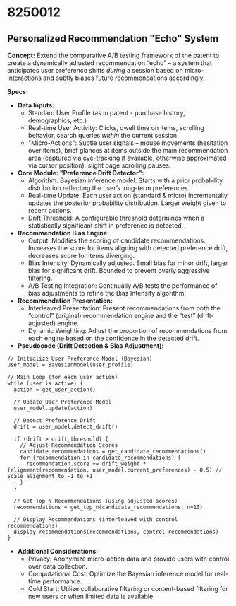 # 8250012

## Personalized Recommendation "Echo" System

**Concept:** Extend the comparative A/B testing framework of the patent to create a dynamically adjusted recommendation “echo” – a system that anticipates user preference shifts *during* a session based on micro-interactions and subtly biases future recommendations accordingly.

**Specs:**

*   **Data Inputs:**
    *   Standard User Profile (as in patent - purchase history, demographics, etc.)
    *   Real-time User Activity: Clicks, dwell time on items, scrolling behavior, search queries *within* the current session.
    *   "Micro-Actions": Subtle user signals – mouse movements (hesitation over items), brief glances at items outside the main recommendation area (captured via eye-tracking if available, otherwise approximated via cursor position), slight page scrolling pauses.
*   **Core Module: "Preference Drift Detector":**
    *   Algorithm: Bayesian inference model.  Starts with a prior probability distribution reflecting the user’s long-term preferences.
    *   Real-time Update:  Each user action (standard & micro) incrementally updates the posterior probability distribution.  Larger weight given to recent actions.
    *   Drift Threshold:  A configurable threshold determines when a statistically significant shift in preference is detected.
*   **Recommendation Bias Engine:**
    *   Output: Modifies the scoring of candidate recommendations.  Increases the score for items aligning with detected preference drift, decreases score for items diverging.
    *   Bias Intensity: Dynamically adjusted.  Small bias for minor drift, larger bias for significant drift.  Bounded to prevent overly aggressive filtering.
    *   A/B Testing Integration: Continually A/B tests the performance of bias adjustments to refine the Bias Intensity algorithm.
*   **Recommendation Presentation:**
    *   Interleaved Presentation: Present recommendations from both the “control” (original) recommendation engine and the “test” (drift-adjusted) engine.
    *   Dynamic Weighting:  Adjust the proportion of recommendations from each engine based on the confidence in the detected drift.
*   **Pseudocode (Drift Detection & Bias Adjustment):**

```
// Initialize User Preference Model (Bayesian)
user_model = BayesianModel(user_profile)

// Main Loop (for each user action)
while (user is active) {
  action = get_user_action()

  // Update User Preference Model
  user_model.update(action)

  // Detect Preference Drift
  drift = user_model.detect_drift()

  if (drift > drift_threshold) {
    // Adjust Recommendation Scores
    candidate_recommendations = get_candidate_recommendations()
    for (recommendation in candidate_recommendations) {
      recommendation.score += drift_weight * (alignment(recommendation, user_model.current_preferences) - 0.5) // Scale alignment to -1 to +1
    }
  }

  // Get Top N Recommendations (using adjusted scores)
  recommendations = get_top_n(candidate_recommendations, n=10)

  // Display Recommendations (interleaved with control recommendations)
  display_recommendations(recommendations, control_recommendations)
}
```

*   **Additional Considerations:**
    *   Privacy: Anonymize micro-action data and provide users with control over data collection.
    *   Computational Cost: Optimize the Bayesian inference model for real-time performance.
    *   Cold Start: Utilize collaborative filtering or content-based filtering for new users or when limited data is available.